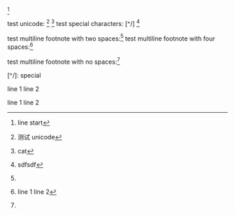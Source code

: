 [^linestart]

test unicode: [^中文] [^🐈]
test special characters: [^/\] [^$~*.]

test multiline footnote with two spaces:[^multiline2]
test multiline footnote with four spaces:[^multiline4]

test multiline footnote with no spaces:[^multiline0]

[^linestart]: line start

[^中文]: 测试 unicode

[^🐈]: cat

[^/\]: special

[^$~*.]: sdfsdf

[^multiline2]:
  line 1
  line 2

[^multiline4]:
    line 1
    line 2

[^multiline0]:
line 1
line 2
